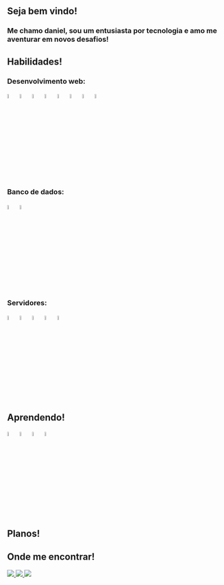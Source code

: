 <link rel="stylesheet" href="https://cdn.jsdelivr.net/gh/devicons/devicon@v2.15.1/devicon.min.css">


<div>
    <h2> Seja bem vindo! </h2>
    <h3> Me chamo daniel, sou um entusiasta por tecnologia e amo me aventurar em novos desafios! </h3>
</div>

<div>
    <h2> Habilidades! </h2>
    <h3>  Desenvolvimento web:  </h3>
    <div style="display: flex, flex-direction: row">   
       <img width="5%" src="https://cdn.jsdelivr.net/gh/devicons/devicon/icons/codeigniter/codeigniter-plain-wordmark.svg" />    
       <img width="5%" src="https://cdn.jsdelivr.net/gh/devicons/devicon/icons/csharp/csharp-original.svg" /> 
       <img width="5%" src="https://cdn.jsdelivr.net/gh/devicons/devicon/icons/css3/css3-original.svg" />
       <img width="5%" src="https://cdn.jsdelivr.net/gh/devicons/devicon/icons/html5/html5-original.svg" />
       <img width="5%" src="https://cdn.jsdelivr.net/gh/devicons/devicon/icons/javascript/javascript-original.svg" />
       <img width="5%" src="https://cdn.jsdelivr.net/gh/devicons/devicon/icons/laravel/laravel-plain-wordmark.svg" />
       <img width="5%" src="https://cdn.jsdelivr.net/gh/devicons/devicon/icons/php/php-plain.svg" />
       <img width="5%" src="https://cdn.jsdelivr.net/gh/devicons/devicon/icons/react/react-original-wordmark.svg" />
    </div>
    <h3>  Banco de dados:  </h3>
    <div style="display: flex, flex-direction: row">
        <img width="5%" src="https://cdn.jsdelivr.net/gh/devicons/devicon/icons/mysql/mysql-original-wordmark.svg" />
        <img width="5%" src="https://cdn.jsdelivr.net/gh/devicons/devicon/icons/postgresql/postgresql-original-wordmark.svg" />
    </div>   
    <h3>  Servidores:  </h3>
    <div style="display: flex, flex-direction: row">
        <img width="5%" src="https://cdn.jsdelivr.net/gh/devicons/devicon/icons/bash/bash-original.svg" />
        <img width="5%" src="https://cdn.jsdelivr.net/gh/devicons/devicon/icons/debian/debian-plain-wordmark.svg" />
        <img width="5%" src="https://cdn.jsdelivr.net/gh/devicons/devicon/icons/linux/linux-original.svg" />
        <img width="5%"  src="https://cdn.jsdelivr.net/gh/devicons/devicon/icons/ubuntu/ubuntu-plain-wordmark.svg" />
        <img width="5%" src="https://cdn.jsdelivr.net/gh/devicons/devicon/icons/opensuse/opensuse-original-wordmark.svg" />            
    </div>    
</div>

<div>
  <h2> Aprendendo! </h2>
  <div style="display: flex, flex-direction: row">
    <img width="5%" src="https://cdn.jsdelivr.net/gh/devicons/devicon/icons/django/django-plain.svg" />    
    <img width="5%" src="https://cdn.jsdelivr.net/gh/devicons/devicon/icons/figma/figma-original.svg" />
    <img width="5%" src="https://cdn.jsdelivr.net/gh/devicons/devicon/icons/typescript/typescript-original.svg" />
    <img width="5%" src="https://cdn.jsdelivr.net/gh/devicons/devicon/icons/vuejs/vuejs-original-wordmark.svg" />                    
  </div>    
</div>

<div>
  <h2> Planos! </h2>
</div>

<div>
  <h2> Onde me encontrar! </h2>
  <a 
    href="https://instagram.com/seu-usuário-instagram-aqui" 
    target="_blank">
    <img 
    loading="lazy" 
    src="https://img.shields.io/badge/-Instagram-%23E4405F?style=for-the-badge&logo=instagram&logoColor=white" 
    target="_blank">
  </a>
  <a 
    href = "mailto:contato@seu-usuário-aqui">
    <img 
    loading="lazy" 
    src="https://img.shields.io/badge/Gmail-D14836?style=for-the-badge&logo=gmail&logoColor=white" 
    target="_blank">
  </a>
  <a 
    href="https://www.linkedin.com/in/seu-usuário-linkedln-aqui" 
    target="_blank">
    <img loading="lazy" src="https://img.shields.io/badge/-LinkedIn-%230077B5?style=for-the-badge&logo=linkedin&logoColor=white" target="_blank">
  </a>
</div>

<!--
**DanielManfrini/DanielManfrini** is a ✨ _special_ ✨ repository because its `README.md` (this file) appears on your GitHub profile.
-->
